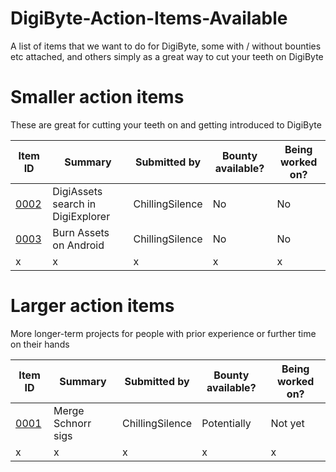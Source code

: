 # DigiByte-Action-Items-Available
A list of items that we want to do for DigiByte, some with / without bounties etc attached, and others simply as a great way to cut your teeth on DigiByte

# Smaller action items
These are great for cutting your teeth on and getting introduced to DigiByte

| Item ID | Summary | Submitted by | Bounty available? | Being worked on? |
| --- | --- | --- | --- | --- |
| [0002](0002.md) | DigiAssets search in DigiExplorer | ChillingSilence | No | No |
| [0003](0003.md) | Burn Assets on Android | ChillingSilence | No | No |
| x | x | x | x | x |

# Larger action items
More longer-term projects for people with prior experience or further time on their hands

| Item ID | Summary | Submitted by | Bounty available? | Being worked on? |
| --- | --- | --- | --- | --- |
| [0001](0001.md) | Merge Schnorr sigs | ChillingSilence | Potentially | Not yet |
| x | x | x | x | x |
